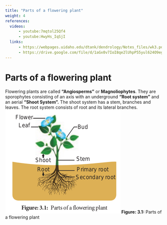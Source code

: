 ```yaml
---
title: "Parts of a flowering plant"
weight: 4
references:
  videos:
      - youtube:7mqtol25Qf4
      - youtube:HwyHs_IqSjI
  links:
      - https://webpages.uidaho.edu/dtank/dendrology/Notes_files/wk3.pdf
      - https://drive.google.com/file/d/1aGx0v7IoI8qe2lUhpP55yul624O9egHm/view
---
```


# Parts of a flowering plant

Flowering plants are called **“Angiosperms”** or **Magnoliophytes**. They are sporophytes consisting of an axis with an underground **“Root system”** and an aerial **“Shoot System”.** The shoot system has a stem, branches and leaves. The root system consists of root and its lateral branches.
![Alt text](3.1.png)
**Figure: 3.1:** Parts of a flowering plant
